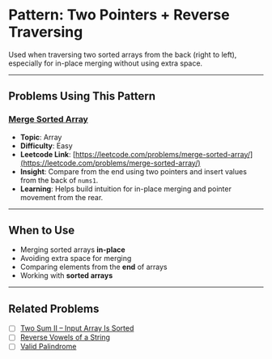# Pattern: Two Pointers + Reverse Traversing

Used when traversing two sorted arrays from the back (right to left), especially for in-place merging without using extra space.

---

## Problems Using This Pattern

### [Merge Sorted Array](../../../leetcode/top-150/array-string/easy/mergeSortedArray.cpp)

- **Topic**: Array
- **Difficulty**: Easy
- **Leetcode Link**: [https://leetcode.com/problems/merge-sorted-array/](https://leetcode.com/problems/merge-sorted-array/)
- **Insight**: Compare from the end using two pointers and insert values from the back of `nums1`.
- **Learning**: Helps build intuition for in-place merging and pointer movement from the rear.

---

## When to Use

- Merging sorted arrays **in-place**
- Avoiding extra space for merging
- Comparing elements from the **end** of arrays
- Working with **sorted arrays**

---

## Related Problems

- [ ] [Two Sum II – Input Array Is Sorted](https://leetcode.com/problems/two-sum-ii-input-array-is-sorted/)
- [ ] [Reverse Vowels of a String](https://leetcode.com/problems/reverse-vowels-of-a-string/)
- [ ] [Valid Palindrome](https://leetcode.com/problems/valid-palindrome/)